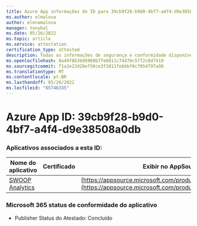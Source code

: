 ```yaml
---
title: Azure App informações de ID para 39cb9f28-b9d0-4bf7-a4f4-d9e38508a0db
ms.author: elmalova
author: elenamalova
manager: tonybal
ms.date: 05/26/2022
ms.topic: article
ms.service: attestation
certification_type: attested
description: Todas as informações de segurança e conformidade disponíveis para 39cb9f28-b9d0-4bf7-a4f4-d9e38508a0db.
ms.openlocfilehash: 8a49f8630d6960b7fe0811c74470c5772c8d7410
ms.sourcegitcommit: f1a2e22d28ef56ce3f3811febbbf8c7054797a98
ms.translationtype: MT
ms.contentlocale: pt-BR
ms.lasthandoff: 05/26/2022
ms.locfileid: "65746335"
---
```

# <a name="azure-app-id-39cb9f28-b9d0-4bf7-a4f4-d9e38508a0db"></a>Azure App ID: 39cb9f28-b9d0-4bf7-a4f4-d9e38508a0db


### <a name="apps-associated-with-this-id"></a>Aplicativos associados a esta ID:
| **Nome do aplicativo** | **Certificado** | **Exibir no AppSource** |
|--------------|---------------|-----------------------|
| [SWOOP Analytics](../forward/WA200000877.md) |  | [https://appsource.microsoft.com/product/office/WA200000877](https://appsource.microsoft.com/product/office/WA200000877) |

### <a name="microsoft-365-app-compliance-status"></a>Microsoft 365 status de conformidade do aplicativo
- Publisher Status do Atestado: Concluído
